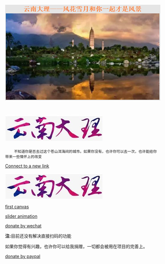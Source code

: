 # ![This is picture](first.png)
# ![It is picture](two.jpg)
		不知道你是否去过这个苍山洱海间的城市。如果你没有，也许你可以去一次，也许能给你带来一些情怀上的改变

[Connect to a new link](https://qwert-f.github.io/tutorial.html)

 [![image](two.jpg)](https://cn.bing.com)
 
 [first canvas](https://qwert-f.github.io/canvas.html)
 
 [slider animation](https://qwert-f.github.io/slider.html)

[donate by wechat](reward.png)

<b> 注:</b>目前还没有解决直接扫码的功能


如果你觉得有兴趣，也许你可以给我捐赠，一切都会被用在项目的完善上。

[donate by paypal](https://www.paypal.me/fiver1413)
 
